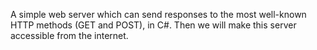 A simple web server which can send responses to the most well-known HTTP methods (GET and POST), in C#. 
Then we will make this server accessible from the internet.
